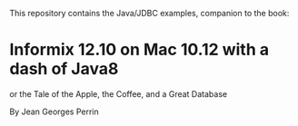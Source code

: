 This repository contains the Java/JDBC examples, companion to the book:

# Informix 12.10 on Mac 10.12 with a dash of Java8
or the Tale of the Apple, the Coffee, and a Great Database

By Jean Georges Perrin
